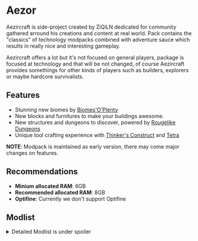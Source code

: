 # Aezor

Aezircraft is side-project created by ZiQiLN dedicated for community gathered arround his creations and content at real world. Pack contains the "classics" of technology modpacks combined with adventure sauce which results in really nice and interesting gameplay.

Aezircraft offers a lot but it's not focused on general players, package is focused at technology and that will be not changed, of course Aezircraft provides somethings for other kinds of players such as builders, explorers or maybe hardcore survivalists.

## Features

- Stunning new biomes by [Biomes'O'Plenty]()
- New blocks and furnitures to make your buildings awesome.
- New structures and dungeons to discover, powered by [Rougelike Dungeons]()
- Unique tool crafting experience with [Thinker's Construct]() and [Tetra]()

**NOTE**: Modpack is maintained as early version, there may come major changes on features.

## Recommendations

- **Minium allocated RAM**: 6GB
- **Recommended allocated RAM**: 8GB
- **Optifine**: Currently we don't support Optifine

## Modlist

<details>
  <summary>Detailed Modlist is under spoiler</summary>
  
#### Client-Side Modifications
- InventoryTweaks
- Xero Minimap
#### Server-Side Modificatons
#### Libraries & APIs
</details>
